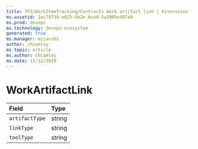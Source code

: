```yaml
---
title: TFS/WorkItemTracking/Contracts Work artifact link | Extensions for Azure DevOps Services
ms.assetid: 2ac79738-e025-5b2e-8ced-3a3905e487a0
ms.prod: devops
ms.technology: devops-ecosystem
generated: true
ms.manager: mijacobs
author: chcomley
ms.topic: article
ms.author: chcomley
ms.date: 11/12/2019
---
```


# WorkArtifactLink

| Field        | Type
| :----------- | :--------
| <code>artifactType</code> | string
| <code>linkType</code> | string
| <code>toolType</code> | string
